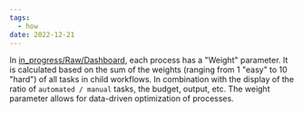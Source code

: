 ```yaml
---
tags:
  - how
date: 2022-12-21
---
```


In [in_progress/Raw/Dashboard](..\in_progress\Raw\Dashboard.md), each process has a "Weight" parameter. It is calculated based on the sum of the weights (ranging from 1 "easy" to 10 "hard") of all tasks in child workflows. In combination with the display of the ratio of `automated / manual` tasks, the budget, output, etc. The weight parameter allows for data-driven optimization of processes.
